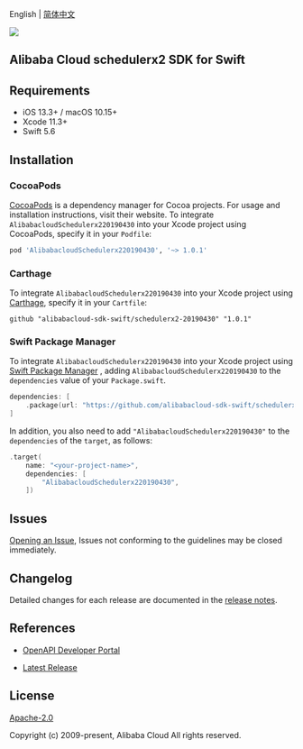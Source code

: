 English | [简体中文](README-CN.md)

![](https://aliyunsdk-pages.alicdn.com/icons/AlibabaCloud.svg)

## Alibaba Cloud schedulerx2 SDK for Swift

## Requirements

- iOS 13.3+ / macOS 10.15+
- Xcode 11.3+
- Swift 5.6

## Installation

### CocoaPods

[CocoaPods](https://cocoapods.org) is a dependency manager for Cocoa projects. For usage and installation instructions, visit their website. To integrate `AlibabacloudSchedulerx220190430` into your Xcode project using CocoaPods, specify it in your `Podfile`:

```ruby
pod 'AlibabacloudSchedulerx220190430', '~> 1.0.1'
```

### Carthage

To integrate `AlibabacloudSchedulerx220190430` into your Xcode project using [Carthage](https://github.com/Carthage/Carthage), specify it in your `Cartfile`:

```ogdl
github "alibabacloud-sdk-swift/schedulerx2-20190430" "1.0.1"
```

### Swift Package Manager

To integrate `AlibabacloudSchedulerx220190430` into your Xcode project using [Swift Package Manager](https://swift.org/package-manager/) , adding `AlibabacloudSchedulerx220190430` to the `dependencies` value of your `Package.swift`.

```swift
dependencies: [
    .package(url: "https://github.com/alibabacloud-sdk-swift/schedulerx2-20190430.git", from: "1.0.1")
]
```

In addition, you also need to add `"AlibabacloudSchedulerx220190430"` to the `dependencies` of the `target`, as follows:

```swift
.target(
    name: "<your-project-name>",
    dependencies: [
        "AlibabacloudSchedulerx220190430",
    ])
```

## Issues

[Opening an Issue](https://github.com/alibabacloud-sdk-swift/schedulerx2-20190430/issues/new), Issues not conforming to the guidelines may be closed immediately.

## Changelog

Detailed changes for each release are documented in the [release notes](./ChangeLog.txt).

## References

* [OpenAPI Developer Portal](https://next.api.alibabacloud.com/home)
- [Latest Release](https://github.com/alibabacloud-sdk-swift/schedulerx2-20190430)

## License

[Apache-2.0](http://www.apache.org/licenses/LICENSE-2.0)

Copyright (c) 2009-present, Alibaba Cloud All rights reserved.
